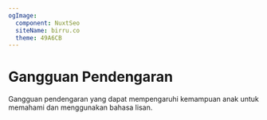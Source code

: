 ```yaml
---
ogImage:
  component: NuxtSeo
  siteName: birru.co
  theme: 49A6CB
---
```


# Gangguan Pendengaran

Gangguan pendengaran yang dapat mempengaruhi kemampuan anak untuk memahami dan menggunakan bahasa lisan.
